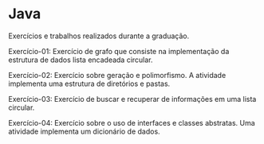 # Java

Exercícios e trabalhos realizados durante a graduação.

Exercício-01: Exercício de grafo que consiste na implementação da estrutura de dados lista encadeada circular.

Exercício-02: Exercício sobre geração e polimorfismo. A atividade implementa uma estrutura de diretórios e pastas.

Exercício-03: Exercício de buscar e recuperar de informações em uma lista circular.

Exercício-04: Exercício sobre o uso de interfaces e classes abstratas. Uma atividade implementa um dicionário de dados.
